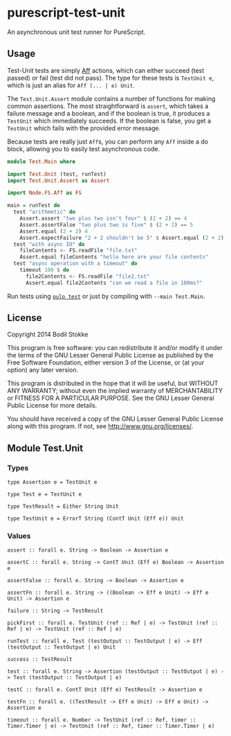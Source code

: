 # purescript-test-unit

An asynchronous unit test runner for PureScript.

## Usage

Test-Unit tests are simply
[Aff](https://github.com/slamdata/purescript-aff) actions, which can
either succeed (test passed) or fail (test did not pass). The type for
these tests is `TestUnit e`, which is just an alias for `Aff (... | e)
Unit`.

The `Test.Unit.Assert` module contains a number of functions for
making common assertions. The most straightforward is `assert`, which
takes a failure message and a boolean, and if the boolean is true, it
produces a `TestUnit` which immediately succeeds. If the boolean is
false, you get a `TestUnit` which fails with the provided error
message.

Because tests are really just `Aff`s, you can perform any `Aff` inside
a do block, allowing you to easily test asynchronous code.

```purescript
module Test.Main where

import Test.Unit (test, runTest)
import Test.Unit.Assert as Assert

import Node.FS.Aff as FS

main = runTest do
  test "arithmetic" do
    Assert.assert "two plus two isn't four" $ (2 + 2) == 4
    Assert.assertFalse "two plus two is five" $ (2 + 2) == 5
    Assert.equal (2 + 2) 4
    Assert.expectFailure "2 + 2 shouldn't be 5" $ Assert.equal (2 + 2) 5
  test "with async IO" do
    fileContents <- FS.readFile "file.txt"
    Assert.equal fileContents "hello here are your file contents"
  test "async operation with a timeout" do
    timeout 100 $ do
      file2Contents <- FS.readFile "file2.txt"
      Assert.equal file2Contents "can we read a file in 100ms?"
```

Run tests using [`pulp test`](https://github.com/bodil/pulp) or just
by compiling with `--main Test.Main`.

## License

Copyright 2014 Bodil Stokke

This program is free software: you can redistribute it and/or modify
it under the terms of the GNU Lesser General Public License as
published by the Free Software Foundation, either version 3 of the
License, or (at your option) any later version.

This program is distributed in the hope that it will be useful, but
WITHOUT ANY WARRANTY; without even the implied warranty of
MERCHANTABILITY or FITNESS FOR A PARTICULAR PURPOSE. See the GNU
Lesser General Public License for more details.

You should have received a copy of the GNU Lesser General Public
License along with this program. If not, see
<http://www.gnu.org/licenses/>.

## Module Test.Unit

### Types

    type Assertion e = TestUnit e

    type Test e = TestUnit e

    type TestResult = Either String Unit

    type TestUnit e = ErrorT String (ContT Unit (Eff e)) Unit


### Values

    assert :: forall e. String -> Boolean -> Assertion e

    assertC :: forall e. String -> ContT Unit (Eff e) Boolean -> Assertion e

    assertFalse :: forall e. String -> Boolean -> Assertion e

    assertFn :: forall e. String -> ((Boolean -> Eff e Unit) -> Eff e Unit) -> Assertion e

    failure :: String -> TestResult

    pickFirst :: forall e. TestUnit (ref :: Ref | e) -> TestUnit (ref :: Ref | e) -> TestUnit (ref :: Ref | e)

    runTest :: forall e. Test (testOutput :: TestOutput | e) -> Eff (testOutput :: TestOutput | e) Unit

    success :: TestResult

    test :: forall e. String -> Assertion (testOutput :: TestOutput | e) -> Test (testOutput :: TestOutput | e)

    testC :: forall e. ContT Unit (Eff e) TestResult -> Assertion e

    testFn :: forall e. ((TestResult -> Eff e Unit) -> Eff e Unit) -> Assertion e

    timeout :: forall e. Number -> TestUnit (ref :: Ref, timer :: Timer.Timer | e) -> TestUnit (ref :: Ref, timer :: Timer.Timer | e)

